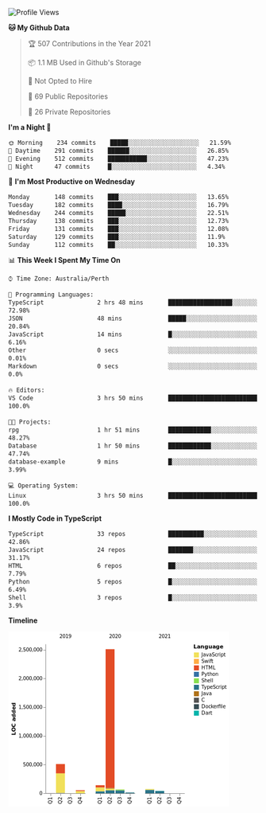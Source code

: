<!--START_SECTION:waka-->
![Profile Views](http://img.shields.io/badge/Profile%20Views-0-blue)

**🐱 My Github Data** 

> 🏆 507 Contributions in the Year 2021
 > 
> 📦 1.1 MB Used in Github's Storage 
 > 
> 🚫 Not Opted to Hire
 > 
> 📜 69 Public Repositories 
 > 
> 🔑 26 Private Repositories  
 > 
**I'm a Night 🦉** 

```text
🌞 Morning    234 commits    █████░░░░░░░░░░░░░░░░░░░░   21.59% 
🌆 Daytime    291 commits    ██████░░░░░░░░░░░░░░░░░░░   26.85% 
🌃 Evening    512 commits    ███████████░░░░░░░░░░░░░░   47.23% 
🌙 Night      47 commits     █░░░░░░░░░░░░░░░░░░░░░░░░   4.34%

```
📅 **I'm Most Productive on Wednesday** 

```text
Monday       148 commits    ███░░░░░░░░░░░░░░░░░░░░░░   13.65% 
Tuesday      182 commits    ████░░░░░░░░░░░░░░░░░░░░░   16.79% 
Wednesday    244 commits    █████░░░░░░░░░░░░░░░░░░░░   22.51% 
Thursday     138 commits    ███░░░░░░░░░░░░░░░░░░░░░░   12.73% 
Friday       131 commits    ███░░░░░░░░░░░░░░░░░░░░░░   12.08% 
Saturday     129 commits    ███░░░░░░░░░░░░░░░░░░░░░░   11.9% 
Sunday       112 commits    ██░░░░░░░░░░░░░░░░░░░░░░░   10.33%

```


📊 **This Week I Spent My Time On** 

```text
⌚︎ Time Zone: Australia/Perth

💬 Programming Languages: 
TypeScript               2 hrs 48 mins       ██████████████████░░░░░░░   72.98% 
JSON                     48 mins             █████░░░░░░░░░░░░░░░░░░░░   20.84% 
JavaScript               14 mins             █░░░░░░░░░░░░░░░░░░░░░░░░   6.16% 
Other                    0 secs              ░░░░░░░░░░░░░░░░░░░░░░░░░   0.01% 
Markdown                 0 secs              ░░░░░░░░░░░░░░░░░░░░░░░░░   0.0%

🔥 Editors: 
VS Code                  3 hrs 50 mins       █████████████████████████   100.0%

🐱‍💻 Projects: 
rpg                      1 hr 51 mins        ████████████░░░░░░░░░░░░░   48.27% 
Database                 1 hr 50 mins        ████████████░░░░░░░░░░░░░   47.74% 
database-example         9 mins              █░░░░░░░░░░░░░░░░░░░░░░░░   3.99%

💻 Operating System: 
Linux                    3 hrs 50 mins       █████████████████████████   100.0%

```

**I Mostly Code in TypeScript** 

```text
TypeScript               33 repos            ██████████░░░░░░░░░░░░░░░   42.86% 
JavaScript               24 repos            ███████░░░░░░░░░░░░░░░░░░   31.17% 
HTML                     6 repos             ██░░░░░░░░░░░░░░░░░░░░░░░   7.79% 
Python                   5 repos             █░░░░░░░░░░░░░░░░░░░░░░░░   6.49% 
Shell                    3 repos             █░░░░░░░░░░░░░░░░░░░░░░░░   3.9%

```


**Timeline**

![Chart not found](https://raw.githubusercontent.com/NWylynko/NWylynko/main/charts/bar_graph.png) 


<!--END_SECTION:waka-->
